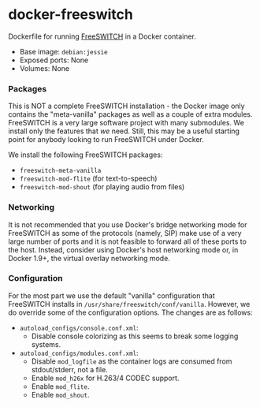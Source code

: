 # docker-freeswitch
Dockerfile for running [FreeSWITCH](https://freeswitch.org) in a Docker container.

* Base image: `debian:jessie`
* Exposed ports: None
* Volumes: None

### Packages
This is NOT a complete FreeSWITCH installation - the Docker image only contains the "meta-vanilla" packages as well as a couple of extra modules. FreeSWITCH is a very large software project with many submodules. We install only the features that *we* need. Still, this may be a useful starting point for anybody looking to run FreeSWITCH under Docker.

We install the following FreeSWITCH packages:
* `freeswitch-meta-vanilla`
* `freeswitch-mod-flite` (for text-to-speech)
* `freeswitch-mod-shout` (for playing audio from files)

### Networking
It is not recommended that you use Docker's bridge networking mode for FreeSWITCH as some of the protocols (namely, SIP) make use of a very large number of ports and it is not feasible to forward all of these ports to the host. Instead, consider using Docker's host networking mode or, in Docker 1.9+, the virtual overlay networking mode.

### Configuration
For the most part we use the default "vanilla" configuration that FreeSWITCH installs in `/usr/share/freeswitch/conf/vanilla`. However, we do override some of the configuration options. The changes are as follows:
* `autoload_configs/console.conf.xml`:
  * Disable console colorizing as this seems to break some logging systems.
* `autoload_configs/modules.conf.xml`:
  * Disable `mod_logfile` as the container logs are consumed from stdout/stderr, not a file.
  * Enable `mod_h26x` for H.263/4 CODEC support.
  * Enable `mod_flite`.
  * Enable `mod_shout`.
